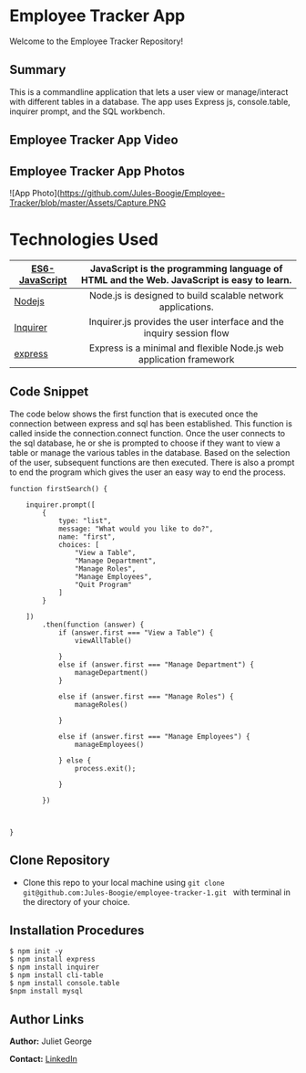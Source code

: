 # Employee Tracker App
Welcome to the Employee Tracker Repository!
## Summary 
This is a commandline application that lets a user view or manage/interact with different tables in a database. The app uses Express js, console.table, inquirer prompt, and the SQL workbench. 

## Employee Tracker App Video





## Employee Tracker App Photos

![App Photo](https://github.com/Jules-Boogie/Employee-Tracker/blob/master/Assets/Capture.PNG


# Technologies Used
| [ES6-JavaScript](https://developer.mozilla.org/en-US/docs/Web/JavaScript) | JavaScript is the programming language of HTML and the Web. JavaScript is easy to learn.  |
|---------------------------------------------------------------------------|:------------------------------------------------------------------------------------------------------------------:|
| [Nodejs](https://nodejs.org/en/docs/)                                     |             Node.js is designed to build scalable network applications.                 |
| [Inquirer](https://www.npmjs.com/package/inquirer/v/0.2.3)                |           Inquirer.js   provides the user interface and the inquiry session flow           |
| [express](https://expressjs.com/)                              |           Express is a minimal and flexible Node.js web application framework              |


## Code Snippet
The code below shows the first function that is executed once the connection between express and sql has been established. This function is called inside the connection.connect function. Once the user connects to the sql database, he or she is prompted to choose if they want to view a table or manage the various tables in the database. Based on the selection of the user, subsequent functions are then executed. There is also a prompt to end the program which gives the user an easy way to end the process. 
```
function firstSearch() {

    inquirer.prompt([
        {
            type: "list",
            message: "What would you like to do?",
            name: "first",
            choices: [
                "View a Table",
                "Manage Department",
                "Manage Roles",
                "Manage Employees",
                "Quit Program"
            ]
        }

    ])
        .then(function (answer) {
            if (answer.first === "View a Table") {
                viewAllTable()

            }
            else if (answer.first === "Manage Department") {
                manageDepartment()
            }

            else if (answer.first === "Manage Roles") {
                manageRoles()

            }

            else if (answer.first === "Manage Employees") {
                manageEmployees()

            } else {
                process.exit();

            }

        })



}
```


## Clone Repository
 - Clone this repo to your local machine using ```git clone git@github.com:Jules-Boogie/employee-tracker-1.git ``` with terminal in the directory of your choice. 



## Installation Procedures
```
$ npm init -y 
$ npm install express
$ npm install inquirer
$ npm install cli-table
$ npm install console.table
$npm install mysql

```


## Author Links

**Author:**
Juliet George

**Contact:**
[LinkedIn](https://www.linkedin.com/in/juliet-george-864950b8/)
